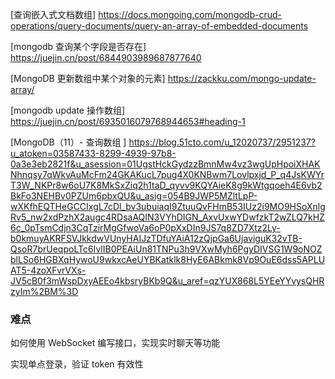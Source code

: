 [查询嵌入式文档数组] <https://docs.mongoing.com/mongodb-crud-operations/query-documents/query-an-array-of-embedded-documents>

[mongodb 查询某个字段是否存在] <https://juejin.cn/post/6844903989687877640>

[MongoDB 更新数组中某个对象的元素] <https://zackku.com/mongo-update-array/>

[mongodb update 操作数组] <https://juejin.cn/post/6935016079768944653#heading-1>

[MongoDB（11）- 查询数组 ] <https://blog.51cto.com/u_12020737/2951237?u_atoken=03587433-8299-4939-97b8-0a3e3eb2821f&u_asession=01UgstHckGydzzBmnMw4vz3wgUpHpoiXHAKNhnqsy7qWkvAuMcFm24GKAKucL7pug4X0KNBwm7Lovlpxjd_P_q4JsKWYrT3W_NKPr8w6oU7K8MkSxZiq2h1taD_qyvv9KQYAieK8g9kWtgqoeh4E6vb2BkFo3NEHBv0PZUm6pbxQU&u_asig=054B9JWP5MZltLpP-wXKfhEQTHeGCCIxgL7cDl_bv3ubuiaqI9ZtuuQvFHmB53IUz2i9MO9HSoXnlgRv5_nw2xdPzhX2augc4RDsaAQIN3VYhDIGN_AxvUxwYDwfzkT2wZLQ7kHZ6c_0pTsmCdjn3CqTzirMgGfwoVa6oP0pXxDIn9JS7q8ZD7Xtz2Ly-b0kmuyAKRFSVJkkdwVUnyHAIJzTDfuYAiA12zQjpGa6UjaviguK32vTB-QsoR7brUeqpoLTc6IvlIB0PEAiUn81TNPu3h9VXwMyh6PgyDIVSG1W9oNOZblLSo6HGBXqHywoU9wkxcAeUYBKatklk8HyE6ABkmk8Vp9OuE6dss5APLUAT5-4zoXFvrVXs-JV5cB0f3mWspDxyAEEo4kbsryBKb9Q&u_aref=qzYUX868L5YEeYYvysQHRzyIm%2BM%3D>

### 难点

如何使用 WebSocket 编写接口，实现实时聊天等功能

实现单点登录，验证 token 有效性
